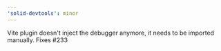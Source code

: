 ```yaml
---
'solid-devtools': minor
---
```


Vite plugin doesn't inject the debugger anymore, it needs to be imported manually. Fixes #233
